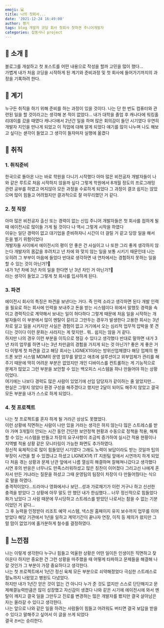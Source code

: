```yaml
---
emoji: 💻
title: 나의 첫회사...
date: '2021-12-24 16:49:00'
author: 쩡기
tags: blog 개발자 코딩 회사 첫회사 첫파견 주니어개발자
categories: 잡동사니 project
---
```


## 🎈 소개 🎈
블로그를 개설하고 첫 포스트를 어떤 내용으로 작성을 할까 고민을 많이 했다...  
가볍게 내가 처음 코딩을 시작하게 된 계기와 준비과정 및 첫 회사에 들어가기까지의 과정을 기록하려 한다.

## 🚀 계기
누구든 취직을 하기 위해 준비를 하는 과정이 있을 것이다. 나는 단 한 번도 컴퓨터와 관련된 일을 할 것이라고는 생각해 본 적이 없었다...
내가 대학을 졸업 후 캐나다에 워킹홀리데이를 갔을 때였다
캐나다에서 2년간 일을 하며 많은 회의감이 들던 시기였다 우연히 개발자 지인을 만나게 되었고 이 직업에 대해 알게 되었다 얘기를 많이 나누며 나도 해보고 싶다는 샏각이 들었고 그 생각이 들자마자 실행에 옮겼다 

## 🦖 취직

### 1. 취직준비
한국으로 돌아온 나는 바로 학원을 다니기 시작했다 아마 많은 비전공자 개발자들이 나와 같은 루트로 처음 시작하지 않을까 싶다 그렇게 학원에서 8개월 정도의 프로그래밍 관련 공부를 하였고 머지않아 모든 과정을 수료하게 되었다 그 과정이 결코 쉽지는 않았으며 많이 힘들고 어려웠지만 결과적으로 잘 마무리했던 거 같다.

### 2. 첫 직장
아마 많은 비전공자 출신 또는 경력이 없는 신입 주니어 개발자들은 첫 회사를 접하게 될 때 에이전시로 많이들 가게 될 것이다 나 역시 그렇게 시작을 하였다<br>
이유는 일단 경력이 없고 대기업을 준비하자니 시간이 더 걸릴 거 같고 당장 일을 해서 돈을 벌기 위함이었다<br>
개발자들 사이에서 에이전시의 평이 안 좋은 건 사실이고 나 또한 그리 좋게 생각하지 않는다 개발자의 몸값을 후려치고 년 차에 와 맞지 않는 일을 보통 시키기 때문인데 나는 오히려 그 부부이 마음에 들었다 반대로 생각하면 내 연차에서는 경험하지 못하는 일을 할 수 있는 것이 아닌가?🍯 <br>
내가 1년 차에 3년 차의 일을 한다면 난 3년 차인 거 아닌가?🍯<br>
라는 생각이 들었고 그렇게 첫 회사를 입사하게 된다.

### 3. 파견
에이전시 회사의 특징은 파견을 보낸다는 거다. 즉 인력 소라고 생각하면 된다 개발 인력을 필요로 하는 회사에 인력을 보내주고 돈을 받는 시스템이다 위에서 말했듯 경력을 속이고 경력직으로 계약해서 보내는 일이 허다하다 그렇게 때문에 처음 일을 시작하는 개발자들이 이 부분에서 많이 멘탈이 갈리고 그만두는 경우가 발생한다 고용한 회사는 3년 차로 알고 일을 시키지만 사실은 경험이 없고 거기에서 오는 심리적 업무적 압박을 못 견디는 것이다 이런 문화는 사라지는 게 맞지만.. 뭐.. 쉽지는 않을 거 같다.<br>
하지만 나의 경우 이런 부분을 이득으로 챙길 수 있다고 생각했다 반대로 말하면 내가 3년 차의 업무를 하면 나는 3년 차만큼의 경험을 가지게 되는 것 아닌가?
좋은 게 좋은 거다 이렇게 첫 파견을 갔고 해당 회사는 LIGNEX1이라는 방위산업체였다 해당 업체의 핸드폰 보안 시스템 MDM의 운영 업무를 맡았고 애초에 설루션이고 외부업체가 관리를 해주기 때문에 딱히 어려운 부분은 없었지만 개인 디바이스를 컨트롤하는 게 기능적으로 문제가 많았고 그런 부분을 보안할 수 있는 백오피스 시스템을 하나 만들어야 하는 상황이었다.<br>
여기에는 나보다 경력도 많은 사람이 있었기에 선임 담당자가 같이하는 줄 알았지만... 현실은 그렇지 않았다 환경 구성을 해주겠다고 했지만 2달이 되어도 해주지 않았고 결국 모든 부분을 내가 스스로 하게 되었다..

### 4. 첫 프로젝트
나는 첫 프로젝트를 혼자 하게 될 거라곤 상상도 못했었다.<br>
이런 상황에 직면하는 사람이 나만 있을 거라는 생각은 하지 않는다 많은 스트레스를 받아 가며 3개월이 안되는 시간 동안 간단한 보안정책 현황과 수동으로 정책을 적용, 해제할 수 있는 시스템을 만들고 차장의 요구사항이 조금씩 증가하여 실시간 적용 현황이나 지역별 적용 상황 같은 모니터링이 가능한 화면도 추가하였다.<br> 
정신적 육체적으로 많이 힘들었던 시기였다 그래도 노력이 보답이라도 받는 것일까 팁의 부장이 시연을 할 수 있겠냐고 하셨고 LIGNEX1측 IT 지원팀 앞에서 시연까지 하게 되었다 처음 겪는 상황과 문제 난관 앞에서 나름 열심히 해결하며 잘해쳐나갔다고 생각했다 시연 후의 반응은 너무나도 만족스러워하셨고 많은 칭찬이 이어졌다 그리고선 나에게 혼자서 만든 거냐라는 질문을 하셨고 그때 운영팀의 팀장이 차장이 다 만들어줬다는 식으로 말을 하였다.<br>
충격적이었다...드라마나 영화에서나 보던...성과 가로채기가 이런 거구나 하고 신선한 충격을 받았다 그 상황에 아무 말도 안 했던 내가 한심했다... 너무 정신적으로 힘들었다 화가 났었다 그 사람 때문에 무시당하고 스트레스를 받았던 나로서는 참을 수 없는 기분이었던 거 같다...
<br>
그 후 능력을 인정받아 리조트 예약 시스템, 넥스원 홈페이지 유지 보수까지 업무를 이어받았다 해당 기관에서 1년을 일하고 계약기간이 끝나자 연장, 이직 등 제의가 왔지만 그럴 맘이 없었기에 홀가분하게 철수를 결정하였다.

## 🎁 느낀점
나는 이렇게 생각한다 누구나 힘들고 억울한 상황은 어떤 일이든 인생이든 직면하고 찾아온다 하지만 중요한 건 그런 상황을 마주했을 때 어떻게 타파하고 문제들을 해결해 나갈 것인가 그 부분이 가장 중요하다고 생각한다.
<br>
나는 첫 프로젝트에서 1년간 정신 육체 모든 부분으로 쇠약해졌었다 극심한 스트레스로 혈뇨까지 나왔었고 병원도 다녔었다.
<br>
하지만 내가 1년간 얻은 것이 없는 건 아니다 누가 준 것도 없지만 스스로 단단해지고 문제해결능력만큼은 많이 성장했고 자신감이 생겼다 나와 같은 시기에 에이전시에 와서 멘탈이 깨지고 결국 일을 그만두고 진로를 변경하는 많은 개발자를 봤지만 결국 살아남은 자는 올라갈 수 있다고 생각한다.
<br>
나는 앞으로 나와 같은 일을 하려는 사람들이 힘들고 어려워도 버티면 결국 보답을 받을 수 있다고 말해주고 싶어서 이 글을 쓰게 되었다<br> 
결국 `존버`는 승리한다.

```toc

```
